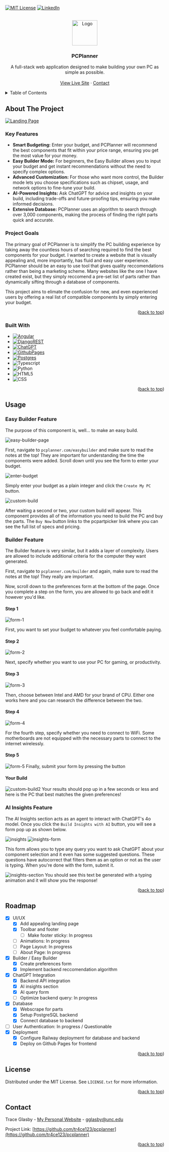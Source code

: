 <a id="readme-top"></a>

<!-- PROJECT SHIELDS -->
<!--
*** I'm using markdown "reference style" links for readability.
*** Reference links are enclosed in brackets [ ] instead of parentheses ( ).
*** See the bottom of this document for the declaration of the reference variables
*** for contributors-url, forks-url, etc. This is an optional, concise syntax you may use.
*** https://www.markdownguide.org/basic-syntax/#reference-style-links
-->

[![MIT License][license-shield]][license-url]
[![LinkedIn][linkedin-shield]][linkedin-url]



<!-- PROJECT LOGO -->
<br />
<div align="center">
  <a href="https://github.com/tr4ce123/pcplanner">
    <img src="images/PCPlannerlogo.png" alt="Logo" width="80" height="80">
  </a>

<h3 align="center">PCPlanner</h3>

  <p align="center">
    A full-stack web application designed to make building your own PC as simple as possible.
    <br />
<!--     <a href="https://github.com/github_username/repo_name"><strong>Explore the docs »</strong></a>
    <br /> -->
    <br />
    <a href="https://thepcplanner.com">View Live Site</a>
    ·
    <a href="#contact">Contact</a>
<!--     ·
    <a href="https://github.com/github_username/repo_name/issues/new?labels=enhancement&template=feature-request---.md">Request Feature</a> -->
  </p>
</div>



<!-- TABLE OF CONTENTS -->
<details>
  <summary>Table of Contents</summary>
  <ol>
    <li>
      <a href="#about-the-project">About The Project</a>
      <ul>
        <li><a href="#built-with">Built With</a></li>
      </ul>
    </li>
<!--     <li>
      <a href="#getting-started">Getting Started</a>
      <ul>
        <li><a href="#prerequisites">Prerequisites</a></li>
        <li><a href="#installation">Installation</a></li>
      </ul>
    </li> -->
    <li><a href="#usage">Usage</a></li>
      <ul>
        <li><a href="#easy-builder-feature">Easy Builder</a></li>
        <li><a href="#builder-feature">Builder</a></li>
        <li><a href="#ai-insights-feature">AI Insights</a></li>
      </ul>
    <li><a href="#roadmap">Roadmap</a></li>
    <li><a href="#license">License</a></li>
    <li><a href="#contact">Contact</a></li>
  </ol>
</details>



<!-- ABOUT THE PROJECT -->
## About The Project

[![Landing Page][landing-page]](https://thepcplanner.com)

### Key Features

- **Smart Budgeting:** Enter your budget, and PCPlanner will recommend the best components that fit within your price range, ensuring you get the most value for your money.
- **Easy Builder Mode:** For beginners, the Easy Builder allows you to input your budget and get instant recommendations without the need to specify complex options.
- **Advanced Customization:** For those who want more control, the Builder mode lets you choose specifications such as chipset, usage, and network options to fine-tune your build.
- **AI-Powered Insights:** Ask ChatGPT for advice and insights on your build, including trade-offs and future-proofing tips, ensuring you make informed decisions.
- **Extensive Database:** PCPlanner uses an algorithm to search through over 3,000 components, making the process of finding the right parts quick and accurate.

### Project Goals

The primary goal of PCPlanner is to simplify the PC building experience by taking away the countless hours of searching required to find the best components for your budget. I wanted to create a website that is visually appealing and, more importantly, has fluid and easy user experience. PCPlanner should be an easy to use tool that gives quality reccomendations rather than being a marketing scheme. Many websites like the one I have created exist, but they simply reccomend a pre-set list of parts rather than dynamically sifting through a database of components.

This project aims to elimate the confusion for new, and even experienced users by offering a real list of compatible components by simply entering your budget.

<p align="right">(<a href="#readme-top">back to top</a>)</p>


### Built With

* [![Angular][Angular.io]][Angular-url]
* [![DjangoREST][DjangoREST]][Django-url]
* [![ChatGPT][ChatGPT]][ChatGPT-url]
* [![GithubPages][GithubPages]][GithubPages-url]
* [![Postgres][Postgres]][Postgres-url]
* ![Typescript]
* ![Python]
* ![HTML5]
* ![CSS]

<p align="right">(<a href="#readme-top">back to top</a>)</p>



<!-- GETTING STARTED 
## Getting Started

This is an example of how you may give instructions on setting up your project locally.
To get a local copy up and running follow these simple example steps.

### Prerequisites

This is an example of how to list things you need to use the software and how to install them.
* npm
  ```sh
  npm install npm@latest -g
  ```

### Installation

1. Get a free API Key at [https://example.com](https://example.com)
2. Clone the repo
   ```sh
   git clone https://github.com/github_username/repo_name.git
   ```
3. Install NPM packages
   ```sh
   npm install
   ```
4. Enter your API in `config.js`
   ```js
   const API_KEY = 'ENTER YOUR API';
   ```
5. Change git remote url to avoid accidental pushes to base project
   ```sh
   git remote set-url origin github_username/repo_name
   git remote -v # confirm the changes
   ```
-->




## Usage

### Easy Builder Feature

The purpose of this component is, well... to make an easy build. 

![easy-builder-page]

First, navigate to `pcplanner.com/easybuilder` and make sure to read the notes at the top! They are important for understanding the time the components were added. Scroll down until you see the form to enter your budget.

![enter-budget]

Simply enter your budget as a plain integer and click the `Create My PC` button.

![custom-build]

After waiting a second or two, your custom build will appear. This component provides all of the information you need to build the PC and buy the parts. The `Buy Now` button links to the pcpartpicker link where you can see the full list of specs and pricing. 


### Builder Feature

The Builder feature is very similar, but it adds a layer of complexity. Users are allowed to include additional criteria for the computer they want generated.

First, navigate to `pcplanner.com/builder` and again, make sure to read the notes at the top! They really are important.

Now, scroll down to the preferences form at the bottom of the page. Once you complete a step on the form, you are allowed to go back and edit it however you'd like. 

#### Step 1
![form-1]

First, you want to set your budget to whatever you feel comfortable paying.

#### Step 2
![form-2]

Next, specify whether you want to use your PC for gaming, or productivity.

#### Step 3
![form-3]

Then, choose between Intel and AMD for your brand of CPU. Either one works here and you can research the difference between the two.

#### Step 4
![form-4]

For the fourth step, specify whether you need to connect to WiFi. Some motherboards are not equipped with the necessary parts to connect to the internet wirelessly.

#### Step 5
![form-5]
Finally, submit your form by pressing the button

#### Your Build
![custom-build2]
Your results should pop up in a few seconds or less and here is the PC that best matches the given preferences!

### AI Insights Feature

The AI Insights section acts as an agent to interact with ChatGPT's 4o model. Once you click the `Build Insights with AI` button, you will see a form pop up as shown below.

![insights]
![insights-form]

This form allows you to type any query you want to ask ChatGPT about your component selection and it even has some suggested questions. These questions have autocorrect that filters them as an option or not as the user is typing. When you're done with the form, submit it.

![insights-section]
You should see this text be generated with a typing animation and it will show you the response!

<p align="right">(<a href="#readme-top">back to top</a>)</p>


<!-- ROADMAP -->
## Roadmap

- [x] UI/UX
  - [x] Add appealing landing page
  - [x] Toolbar and footer
    - [ ] Make footer sticky: In progress
  - [ ] Animations: In progress
  - [ ] Page Layout: In progress
  - [ ] About Page: In progress
- [x] Builder / Easy Builder
  - [x] Create preferences form
  - [x] Implement backend reccomendation algorithm
- [x] ChatGPT Integration
  - [x] Backend API integration
  - [x] AI insights section
  - [x] AI query form
  - [ ] Optimize backend query: In progress
- [x] Database
  - [x] Webscrape for parts
  - [x] Setup PostgreSQL backend
  - [x] Connect database to backend
- [ ] User Authentication: In progress / Questionable
- [x] Deployment
  - [x] Configure Railway deployment for database and backend
  - [x] Deploy on Github Pages for frontend

<p align="right">(<a href="#readme-top">back to top</a>)</p>




<!-- LICENSE -->
## License

Distributed under the MIT License. See `LICENSE.txt` for more information.

<p align="right">(<a href="#readme-top">back to top</a>)</p>



<!-- CONTACT -->
## Contact

Trace Glasby - [My Personal Website](https://traceglasby.com) - gglasby@unc.edu

Project Link: [https://github.com/tr4ce123/pcplanner](https://github.com/tr4ce123/pcplanner)

<p align="right">(<a href="#readme-top">back to top</a>)</p>




<!-- MARKDOWN LINKS & IMAGES -->
<!-- https://www.markdownguide.org/basic-syntax/#reference-style-links -->
[contributors-shield]: https://img.shields.io/github/contributors/github_username/repo_name.svg?style=for-the-badge
[contributors-url]: https://github.com/github_username/repo_name/graphs/contributors
[forks-shield]: https://img.shields.io/github/forks/github_username/repo_name.svg?style=for-the-badge
[forks-url]: https://github.com/github_username/repo_name/network/members
[stars-shield]: https://img.shields.io/github/stars/github_username/repo_name.svg?style=for-the-badge
[stars-url]: https://github.com/github_username/repo_name/stargazers
[issues-shield]: https://img.shields.io/github/issues/github_username/repo_name.svg?style=for-the-badge
[issues-url]: https://github.com/github_username/repo_name/issues
[license-shield]: https://img.shields.io/github/license/tr4ce123/pcplanner.svg?style=for-the-badge
[license-url]: https://github.com/tr4ce123/pcplanner/blob/main/LICENSE
[linkedin-shield]: https://img.shields.io/badge/-LinkedIn-black.svg?style=for-the-badge&logo=linkedin&colorB=555
[linkedin-url]: https://linkedin.com/in/gglasby04
[landing-page]: images/LandingPage.png
[easy-builder-page]: images/EasyBuilderPage.png
[enter-budget]: images/EnterBudget.png
[custom-build]: images/CustomBuild.png
[custom-build2]: images/CustomBuild2.png
[form-1]: images/BuilderForm1.png
[form-2]: images/BuilderForm2.png
[form-3]: images/BuilderForm3.png
[form-4]: images/BuilderForm4.png
[form-5]: images/BuilderForm5.png
[insights]: images/Insights.png
[insights-form]: images/InsightsForm.png
[insights-section]: images/InsightsSection.png


<!-- Badge Links -->
[Angular.io]: https://img.shields.io/badge/Angular-DD0031?style=for-the-badge&logo=angular&logoColor=white
[Angular-url]: https://angular.io/
[DjangoREST]: https://img.shields.io/badge/DJANGO-REST-ff1709?style=for-the-badge&logo=django&logoColor=white&color=ff1709&labelColor=gray
[Django-url]: https://www.django-rest-framework.org/#development
[ChatGPT]: https://img.shields.io/badge/chatGPT-74aa9c?style=for-the-badge&logo=openai&logoColor=white
[ChatGPT-url]: https://platform.openai.com/docs/api-reference/introduction
[GithubPages]: https://img.shields.io/badge/github%20pages-121013?style=for-the-badge&logo=github&logoColor=white
[GithubPages-url]: https://pages.github.com/
[Postgres]: https://img.shields.io/badge/postgres-%23316192.svg?style=for-the-badge&logo=postgresql&logoColor=white
[Postgres-url]: https://www.postgresql.org/
[TypeScript]: https://img.shields.io/badge/typescript-%23007ACC.svg?style=for-the-badge&logo=typescript&logoColor=white
[Python]: https://img.shields.io/badge/python-3670A0?style=for-the-badge&logo=python&logoColor=ffdd54
[HTML5]: https://img.shields.io/badge/html5-%23E34F26.svg?style=for-the-badge&logo=html5&logoColor=white
[CSS]: https://img.shields.io/badge/css3-%231572B6.svg?style=for-the-badge&logo=css3&logoColor=white
